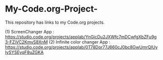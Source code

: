 # My-Code.org-Project-
This repository has links to my Code.org projects. 


(1) ScreenChanger App : https://studio.code.org/projects/applab/YnGicDu2JXWfc7mDCwfgXbZFu9g3-FZiVC2KmyS8XnM
(2) Infinite color changer App : https://studio.code.org/projects/applab/0T78Dor77J660cJ0bc8GwUmrQIUyIySYSEyqF8uZGKA
